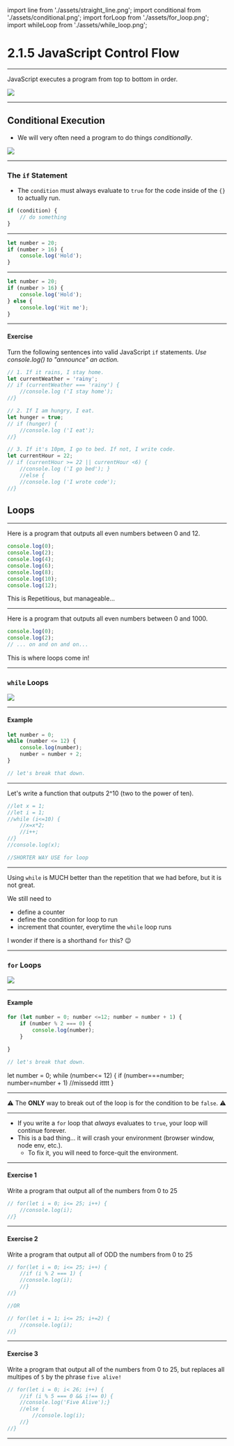 import line from './assets/straight_line.png';
import conditional from './assets/conditional.png';
import forLoop from './assets/for_loop.png';
import whileLoop from './assets/while_loop.png';

# 2.1.5 JavaScript Control Flow

---

JavaScript executes a program from top to bottom in order.

<img src='./assets/straight_line.png' />

---

## Conditional Execution

- We will very often need a program to do things _conditionally_.

<img src='./assets/conditional.png' />

---

### The `if` Statement

- The `condition` must always evaluate to `true` for the code inside of the `{}` to actually run.
 
```js
if (condition) {
    // do something
}
```

---

```js
let number = 20;
if (number > 16) {
    console.log('Hold');
}
```

---

```js
let number = 20;
if (number > 16) {
    console.log('Hold');
} else {
    console.log('Hit me');
}
```

---

#### Exercise

Turn the following sentences into valid JavaScript `if` statements. _Use console.log() to "announce" an action._

```js
// 1. If it rains, I stay home.
let currentWeather = 'rainy';
// if (currentWeather === 'rainy') {
    //console.log ('I stay home');
//}

// 2. If I am hungry, I eat.
let hunger = true;
// if (hunger) {
    //console.log ('I eat');
//}

// 3. If it's 10pm, I go to bed. If not, I write code.
let currentHour = 22;
// if (currentHour >= 22 || currentHour <6) {
    //console.log ('I go bed'); }
    //else {
    //console.log ('I wrote code');
//}

```

## Loops

---

Here is a program that outputs all even numbers between 0 and 12.

```js
console.log(0);
console.log(2);
console.log(4);
console.log(6);
console.log(8);
console.log(10);
console.log(12);
```

This is Repetitious, but manageable...

---

Here is a program that outputs all even numbers between 0 and 1000.

```js
console.log(0);
console.log(2);
// ... on and on and on...
```

This is where loops come in!

---

### `while` Loops

<img src='./assets/while_loop.png' />

---

#### Example

```js
let number = 0;
while (number <= 12) {
    console.log(number);
    number = number + 2;
}

// let's break that down.
```

---

Let's write a function that outputs 2^10 (two to the power of ten).

```js
//let x = 1;
//let i = 1;
//while (i<=10) {
    //x=x*2;
    //i++;
//}
//console.log(x);

//SHORTER WAY USE for loop


```

---

Using `while` is MUCH better than the repetition that we had before, but it is not great.

We still need to

- define a counter
- define the condition for loop to run
- increment that counter, everytime the `while` loop runs

I wonder if there is a shorthand `for` this? 😉

---

### `for` Loops

<img src='./assets/for_loop.png' />

---

#### Example

```js
for (let number = 0; number <=12; number = number + 1) {
    if (number % 2 === 0) {
        console.log(number);
    }

}

// let's break that down.
```
let number = 0;
while (number<= 12) {
    if (number===number; number=number + 1)
    //missedd itttt
}

---

⚠️ The **ONLY** way to break out of the loop is for the condition to be `false`. ⚠️

---

- If you write a `for` loop that _always_ evaluates to `true`, your loop will continue forever.
- This is a bad thing... it will crash your environment (browser window, node env, etc.).
    - To fix it, you will need to force-quit the environment.

---

#### Exercise 1

Write a program that output all of the numbers from 0 to 25

```js
// for(let i = 0; i<= 25; i++) {
    //console.log(i);
//}

```

---

#### Exercise 2

Write a program that output all of ODD the numbers from 0 to 25

```js
// for(let i = 0; i<= 25; i++) {
    //if (i % 2 === 1) {
    //console.log(i);
    //}
//}

//OR

// for(let i = 1; i<= 25; i+=2) {
    //console.log(i);
//}

```

---

#### Exercise 3

Write a program that output all of the numbers from 0 to 25, but replaces all multipes of `5` by the phrase `five alive!`

```js
// for(let i = 0; i< 26; i++) {
    //if (i % 5 === 0 && i!== 0) {
    //console.log('Five Alive');}
    //else {
        //console.log(i);
    //}
//}

```

---